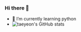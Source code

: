 ### Hi there 👋

- 🌱 I’m currently learning python
- ![taeyeon's GitHub stats](https://github-readme-stats.vercel.app/api?username=taeyeon721&show_icons=true&theme=radical)

<!--
**taeyeon721/taeyeon721** is a ✨ _special_ ✨ repository because its `README.md` (this file) appears on your GitHub profile.

Here are some ideas to get you started:

- 🔭 I’m currently working on ...
- 🌱 I’m currently learning ...
- 👯 I’m looking to collaborate on ...
- 🤔 I’m looking for help with ...
- 💬 Ask me about ...
- 📫 How to reach me: ...
- 😄 Pronouns: ...
- ⚡ Fun fact: ...
-->
